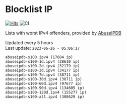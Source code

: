 # Blocklist IP

[![Hits](https://hits.seeyoufarm.com/api/count/incr/badge.svg?url=https%3A%2F%2Fgithub.com%2Fborestad%2Fblocklist-ip%2F&count_bg=%2379C83D&title_bg=%23555555&icon=&icon_color=%23E7E7E7&title=hits&edge_flat=false)](https://hits.seeyoufarm.com)  ![CI](https://img.shields.io/github/workflow/status/borestad/blocklist-ip/CI?style=flat-square)

Lists with worst IPv4 offenders, provided by [AbuseIPDB](https://www.abuseipdb.com/)

<!-- FOOTER-PLACEHOLDER -->
Updated every 5 hours<br>
Last update: `2023-06-26 - 05:06:17`
```
abuseipdb-s100.ipv4 (17684 ip)
abuseipdb-s100-1d.ipv4 (28610 ip)
abuseipdb-s100-2d.ipv4 (32179 ip)
abuseipdb-s100-3d.ipv4 (34177 ip)
abuseipdb-s100-7d.ipv4 (38711 ip)
abuseipdb-s100-30d.ipv4 (38711 ip)
abuseipdb-s100-60d.ipv4 (97677 ip)
abuseipdb-s100-90d.ipv4 (134605 ip)
abuseipdb-s100-120d.ipv4 (155277 ip)
abuseipdb-s100-all.ipv4 (308629 ip)
```
